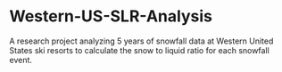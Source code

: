 # Western-US-SLR-Analysis
A research project analyzing 5 years of snowfall data at Western United States ski resorts to calculate the snow to liquid ratio for each snowfall event.
